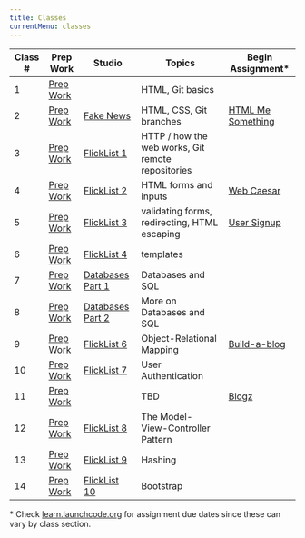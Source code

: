```yaml
---
title: Classes
currentMenu: classes
---
```


Class # | Prep Work | Studio | Topics | Begin Assignment\*
-----|-----------|----------|---------|------------------
1 | [Prep Work](../class-prep/1/) | | HTML, Git basics | &nbsp;
2 | [Prep Work](../class-prep/2/) | [Fake News](../studios/fake-news/) | HTML, CSS, Git branches | [HTML Me Something](../assignments/html-me-something/)
3 | [Prep Work](../class-prep/3/) | [FlickList 1](../studios/flicklist/1/) | HTTP / how the web works, Git remote repositories | &nbsp;
4 | [Prep Work]() | [FlickList 2](../studios/flicklist/2/) | HTML forms and inputs | [Web Caesar](../assignments/web-caesar/)
5 | [Prep Work](../class-prep/5/) | [FlickList 3](../studios/flicklist/3/) | validating forms, redirecting, HTML escaping | [User Signup](../assignments/user-signup/)
6 | [Prep Work](../class-prep/6/) | [FlickList 4](../studios/flicklist/4/) | templates | &nbsp;
7 | [Prep Work](../class-prep/7/) | [Databases Part 1](../studios/databases/1/) | Databases and SQL | &nbsp;
8 | [Prep Work](../class-prep/8/) | [Databases Part 2](../studios/databases/2/) | More on Databases and SQL | &nbsp;
9 | [Prep Work](../class-prep/9/) | [FlickList 6](../studios/flicklist/6/) | Object-Relational Mapping | [Build-a-blog](../assignments/build-a-blog/)
10 | [Prep Work](../class-prep/10/) | [FlickList 7](../studios/flicklist/7/) | User Authentication | &nbsp;
11 | [Prep Work](../class-prep/11/) | | TBD | [Blogz](../assignments/blogz)
12 | [Prep Work](../class-prep/12/) | [FlickList 8](../studios/flicklist/8/) | The Model-View-Controller Pattern | &nbsp;
13 | [Prep Work](../class-prep/13/) | [FlickList 9](../studios/flicklist/9/) | Hashing | &nbsp;
14 | [Prep Work](../class-prep/14/) | [FlickList 10](../studios/flicklist/10/)| Bootstrap | &nbsp;

\* Check [learn.launchcode.org](https://learn.launchcode.org) for assignment due dates since these can vary by class section.
